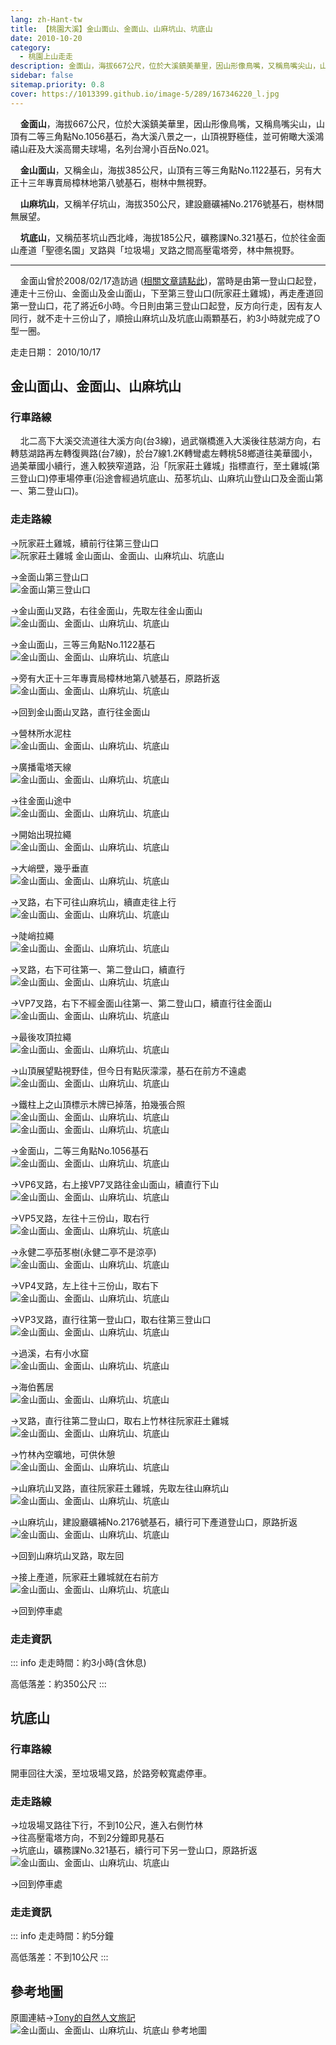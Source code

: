 ```yaml
---
lang: zh-Hant-tw
title: 【桃園大溪】金山面山、金面山、山麻坑山、坑底山
date: 2010-10-20
category: 
  - 桃園上山走走
description: 金面山，海拔667公尺，位於大溪鎮美華里，因山形像鳥嘴，又稱鳥嘴尖山，山頂有二等三角點No.1056基石，為大溪八景之一，山頂視野極佳，並可俯瞰大溪鴻禧山莊及大溪高爾夫球場，名列台灣小百岳No.021。 金山面山，又稱金山，海拔385公尺，山頂有三等三角點No.1122基石，另有大正十三年專賣局樟林地第八號基石，樹林中無視野。 
sidebar: false
sitemap.priority: 0.8
cover: https://1013399.github.io/image-5/289/167346220_l.jpg
---
```


    **金面山**，海拔667公尺，位於大溪鎮美華里，因山形像鳥嘴，又稱鳥嘴尖山，山頂有二等三角點No.1056基石，為大溪八景之一，山頂視野極佳，並可俯瞰大溪鴻禧山莊及大溪高爾夫球場，名列台灣小百岳No.021。  

    **金山面山**，又稱金山，海拔385公尺，山頂有三等三角點No.1122基石，另有大正十三年專賣局樟林地第八號基石，樹林中無視野。  

<!-- more -->

    **山麻坑山**，又稱羊仔坑山，海拔350公尺，建設廳礦補No.2176號基石，樹林間無展望。  

    **坑底山**，又稱茄苳坑山西北峰，海拔185公尺，礦務課No.321基石，位於往金面山產道「聖德名園」叉路與「垃圾場」叉路之間高壓電塔旁，林中無視野。  

----

    金面山曾於2008/02/17造訪過 ([相關文章請點此](/posts/post-400-2008-02-18.html))，當時是由第一登山口起登，連走十三份山、金面山及金山面山，下至第三登山口(阮家莊土雞城)，再走產道回第一登山口，花了將近6小時。今日則由第三登山口起登，反方向行走，因有友人同行，就不走十三份山了，順撿山麻坑山及坑底山兩顆基石，約3小時就完成了O型一圈。

走走日期： 2010/10/17

## 金山面山、金面山、山麻坑山

### 行車路線
    北二高下大溪交流道往大溪方向(台3線)，過武嶺橋進入大溪後往慈湖方向，右轉慈湖路再左轉復興路(台7線)，於台7線1.2K轉彎處左轉桃58鄉道往美華國小，過美華國小續行，進入較狹窄道路，沿「阮家莊土雞城」指標直行，至土雞城(第三登山口)停車場停車(沿途會經過坑底山、茄苳坑山、山麻坑山登山口及金面山第一、第二登山口)。

### 走走路線
→阮家莊土雞城，續前行往第三登山口  
![阮家莊土雞城 金山面山、金面山、山麻坑山、坑底山](https://1013399.github.io/image-5/289/167346105_l.jpg)

→金面山第三登山口  
![金面山第三登山口](https://1013399.github.io/image-5/289/167346114_l.jpg)

→金山面山叉路，右往金面山，先取左往金山面山  
![金山面山、金面山、山麻坑山、坑底山](https://1013399.github.io/image-5/289/167346127_l.jpg)

→金山面山，三等三角點No.1122基石  
![金山面山、金面山、山麻坑山、坑底山](https://1013399.github.io/image-5/289/167346142_l.jpg)

→旁有大正十三年專賣局樟林地第八號基石，原路折返  
![金山面山、金面山、山麻坑山、坑底山](https://1013399.github.io/image-5/289/167346157_l.jpg)

→回到金山面山叉路，直行往金面山  
  
→營林所水泥柱  
![金山面山、金面山、山麻坑山、坑底山](https://1013399.github.io/image-5/289/167346169_l.jpg)

→廣播電塔天線  
![金山面山、金面山、山麻坑山、坑底山](https://1013399.github.io/image-5/289/167346178_l.jpg)

→往金面山途中  
![金山面山、金面山、山麻坑山、坑底山](https://1013399.github.io/image-5/289/167346185_l.jpg)

→開始出現拉繩  
![金山面山、金面山、山麻坑山、坑底山](https://1013399.github.io/image-5/289/167346191_l.jpg)

→大峭壁，幾乎垂直  
![金山面山、金面山、山麻坑山、坑底山](https://1013399.github.io/image-5/289/167346198_l.jpg)

→叉路，右下可往山麻坑山，續直走往上行  
![金山面山、金面山、山麻坑山、坑底山](https://1013399.github.io/image-5/289/167346201_l.jpg)

→陡峭拉繩  
![金山面山、金面山、山麻坑山、坑底山](https://1013399.github.io/image-5/289/167346204_l.jpg)

→叉路，右下可往第一、第二登山口，續直行  
![金山面山、金面山、山麻坑山、坑底山](https://1013399.github.io/image-5/289/167346209_l.jpg)

→VP7叉路，右下不經金面山往第一、第二登山口，續直行往金面山  
![金山面山、金面山、山麻坑山、坑底山](https://1013399.github.io/image-5/289/167346210_l.jpg)

→最後攻頂拉繩  
![金山面山、金面山、山麻坑山、坑底山](https://1013399.github.io/image-5/289/167346215_l.jpg)

→山頂展望點視野佳，但今日有點灰濛濛，基石在前方不遠處  
![金山面山、金面山、山麻坑山、坑底山](https://1013399.github.io/image-5/289/167346220_l.jpg)

→鐵柱上之山頂標示木牌已掉落，拍幾張合照  
![金山面山、金面山、山麻坑山、坑底山](https://1013399.github.io/image-5/289/167346227_l.jpg)  
![金山面山、金面山、山麻坑山、坑底山](https://1013399.github.io/image-5/289/167529700_l.jpg)

→金面山，二等三角點No.1056基石  
![金山面山、金面山、山麻坑山、坑底山](https://1013399.github.io/image-5/289/167346233_l.jpg)

→VP6叉路，右上接VP7叉路往金山面山，續直行下山  
![金山面山、金面山、山麻坑山、坑底山](https://1013399.github.io/image-5/289/167346240_l.jpg)

→VP5叉路，左往十三份山，取右行  
![金山面山、金面山、山麻坑山、坑底山](https://1013399.github.io/image-5/289/167346244_l.jpg)

→永健二亭茄苳樹(永健二亭不是涼亭)  
![金山面山、金面山、山麻坑山、坑底山](https://1013399.github.io/image-5/289/167346251_l.jpg)

→VP4叉路，左上往十三份山，取右下  
![金山面山、金面山、山麻坑山、坑底山](https://1013399.github.io/image-5/289/167346263_l.jpg)

→VP3叉路，直行往第一登山口，取右往第三登山口  
![金山面山、金面山、山麻坑山、坑底山](https://1013399.github.io/image-5/289/167346265_l.jpg)

→過溪，右有小水窟  
![金山面山、金面山、山麻坑山、坑底山](https://1013399.github.io/image-5/289/167346268_l.jpg)

→海伯舊居  
![金山面山、金面山、山麻坑山、坑底山](https://1013399.github.io/image-5/289/167346271_l.jpg)

→叉路，直行往第二登山口，取右上竹林往阮家莊土雞城  
![金山面山、金面山、山麻坑山、坑底山](https://1013399.github.io/image-5/289/167346274_l.jpg)

→竹林內空曠地，可供休憩  
![金山面山、金面山、山麻坑山、坑底山](https://1013399.github.io/image-5/289/167346276_l.jpg)

→山麻坑山叉路，直往阮家莊土雞城，先取左往山麻坑山  
![金山面山、金面山、山麻坑山、坑底山](https://1013399.github.io/image-5/289/167346279_l.jpg)

→山麻坑山，建設廳礦補No.2176號基石，續行可下產道登山口，原路折返  
![金山面山、金面山、山麻坑山、坑底山](https://1013399.github.io/image-5/289/167346284_l.jpg)

→回到山麻坑山叉路，取左回  
  
→接上產道，阮家莊土雞城就在右前方  
![金山面山、金面山、山麻坑山、坑底山](https://1013399.github.io/image-5/289/167346288_l.jpg)

→回到停車處

### 走走資訊
::: info
走走時間：約3小時(含休息)

高低落差：約350公尺
:::

## 坑底山

### 行車路線
開車回往大溪，至垃圾場叉路，於路旁較寬處停車。

### 走走路線
→垃圾場叉路往下行，不到10公尺，進入右側竹林  
→往高壓電塔方向，不到2分鐘即見基石  
→坑底山，礦務課No.321基石，續行可下另一登山口，原路折返  
![金山面山、金面山、山麻坑山、坑底山](https://1013399.github.io/image-5/289/167346093_l.jpg)

→回到停車處

### 走走資訊
::: info
走走時間：約5分鐘

高低落差：不到10公尺
:::

## 參考地圖
原圖連結→[Tony的自然人文旅記](http://www.tonyhuang39.com/tony0367.html)  
![金山面山、金面山、山麻坑山、坑底山 參考地圖](https://1013399.github.io/image-5/289/167346534_l.jpg)